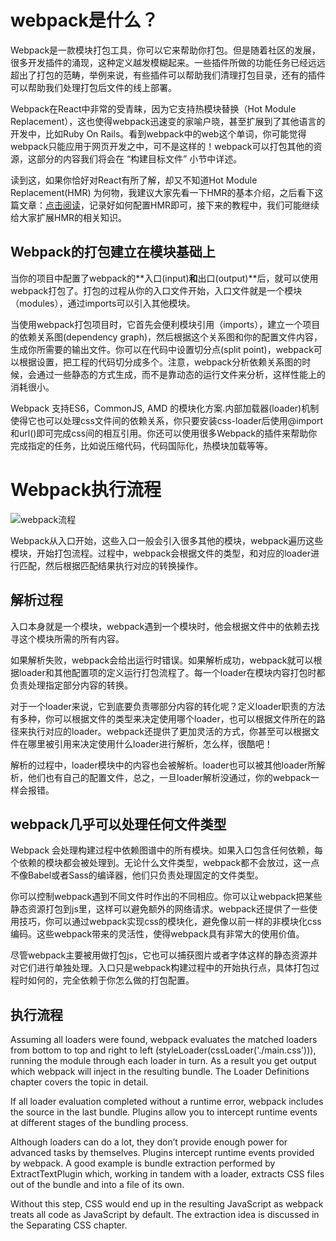 # webpack是什么？

Webpack是一款模块打包工具，你可以它来帮助你打包。但是随着社区的发展，很多开发插件的涌现，这种定义越发模糊起来。一些插件所做的功能任务已经远远超出了打包的范畴，举例来说，有些插件可以帮助我们清理打包目录，还有的插件可以帮助我们处理打包后文件的线上部署。

Webpack在React中非常的受青睐，因为它支持热模块替换（Hot Module Replacement），这也使得webpack迅速变的家喻户晓，甚至扩展到了其他语言的开发中，比如Ruby On Rails。看到webpack中的web这个单词，你可能觉得webpack只能应用于网页开发之中，可不是这样的！webpack可以打包其他的资源，这部分的内容我们将会在 “构建目标文件” 小节中详述。

读到这，如果你恰好对React有所了解，却又不知道Hot Module Replacement(HMR) 为何物，我建议大家先看一下HMR的基本介绍，之后看下这篇文章：[点击阅读](https://segmentfault.com/a/1190000006178770)，记录好如何配置HMR即可，接下来的教程中，我们可能继续给大家扩展HMR的相关知识。

## Webpack的打包建立在模块基础上

当你的项目中配置了webpack的**入口(input)**和**出口(output)**后，就可以使用webpack打包了。打包的过程从你的入口文件开始，入口文件就是一个模块（modules），通过imports可以引入其他模块。

当使用webpack打包项目时，它首先会便利模块引用（imports），建立一个项目的依赖关系图(dependency graph)，然后根据这个关系图和你的配置文件内容，生成你所需要的输出文件。你可以在代码中设置切分点(split point)，webpack可以根据设置，把工程的代码切分成多个。注意，webpack分析依赖关系图的时候，会通过一些静态的方式生成，而不是靠动态的运行文件来分析，这样性能上的消耗很小。

Webpack 支持ES6，CommonJS, AMD 的模块化方案.内部加载器(loader)机制使得它也可以处理css文件间的依赖关系，你只要安装css-loader后使用@import和url()即可完成css间的相互引用。你还可以使用很多Webpack的插件来帮助你完成指定的任务，比如说压缩代码，代码国际化，热模块加载等等。

# Webpack执行流程

![webpack流程](https://github.com/shenglongli/webpack-book/blob/master/imgs/webpack-process.png)

Webpack从入口开始，这些入口一般会引入很多其他的模块，webpack遍历这些模块，开始打包流程。过程中，webpack会根据文件的类型，和对应的loader进行匹配，然后根据匹配结果执行对应的转换操作。

## 解析过程

入口本身就是一个模块，webpack遇到一个模块时，他会根据文件中的依赖去找寻这个模块所需的所有内容。

如果解析失败，webpack会给出运行时错误。如果解析成功，webpack就可以根据loader和其他配置项的定义运行打包流程了。每一个loader在模块内容打包时都负责处理指定部分内容的转换。

对于一个loader来说，它到底要负责哪部分内容的转化呢？定义loader职责的方法有多种，你可以根据文件的类型来决定使用哪个loader，也可以根据文件所在的路径来执行对应的loader。webpack还提供了更加灵活的方式，你甚至可以根据文件在哪里被引用来决定使用什么loader进行解析，怎么样，很酷吧！

解析的过程中，loader模块中的内容也会被解析。loader也可以被其他loader所解析，他们也有自己的配置文件，总之，一旦loader解析没通过，你的webpack一样会报错。

## webpack几乎可以处理任何文件类型

Webpack 会处理构建过程中依赖图谱中的所有模块。如果入口包含任何依赖，每个依赖的模块都会被处理到。无论什么文件类型，webpack都不会放过，这一点不像Babel或者Sass的编译器，他们只负责处理固定的文件类型。

你可以控制webpack遇到不同文件时作出的不同相应。你可以让webpack把某些静态资源打包到js里，这样可以避免额外的网络请求。webpack还提供了一些使用技巧，你可以通过webpack实现css的模块化，避免像以前一样的非模块化css编码。这些webpack带来的灵活性，使得webpack具有非常大的使用价值。

尽管webpack主要被用做打包js，它也可以捕获图片或者字体这样的静态资源并对它们进行单独处理。入口只是webpack构建过程中的开始执行点，具体打包过程时如何的，完全依赖于你怎么做的打包配置。

## 执行流程

Assuming all loaders were found, webpack evaluates the matched loaders from bottom to top and right to left (styleLoader(cssLoader('./main.css'))), running the module through each loader in turn. As a result you get output which webpack will inject in the resulting bundle. The Loader Definitions chapter covers the topic in detail.

If all loader evaluation completed without a runtime error, webpack includes the source in the last bundle. Plugins allow you to intercept runtime events at different stages of the bundling process.

Although loaders can do a lot, they don’t provide enough power for advanced tasks by themselves. Plugins intercept runtime events provided by webpack. A good example is bundle extraction performed by ExtractTextPlugin which, working in tandem with a loader, extracts CSS files out of the bundle and into a file of its own.

Without this step, CSS would end up in the resulting JavaScript as webpack treats all code as JavaScript by default. The extraction idea is discussed in the Separating CSS chapter.




